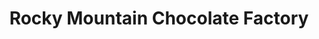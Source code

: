 ---
title: "Rocky Mountain Chocolate Factory"
url: /mcallen/rocky-mountain-chocolate-factory/
shop: confectionery
---